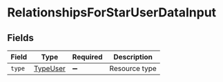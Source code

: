 # RelationshipsForStarUserDataInput


## Fields

| Field                                       | Type                                        | Required                                    | Description                                 |
| ------------------------------------------- | ------------------------------------------- | ------------------------------------------- | ------------------------------------------- |
| `type`                                      | [TypeUser](../../models/shared/typeuser.md) | :heavy_minus_sign:                          | Resource type                               |